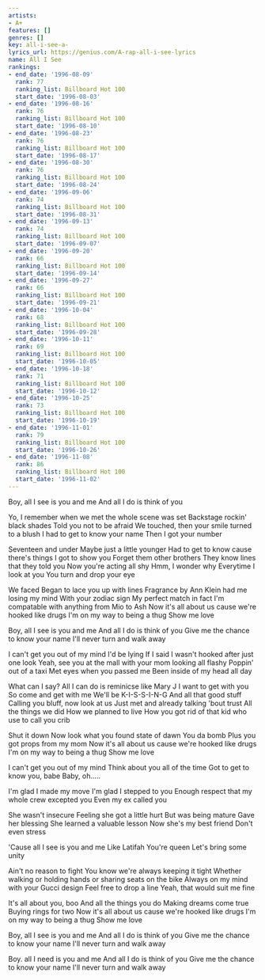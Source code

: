 ```yaml
---
artists:
- A+
features: []
genres: []
key: all-i-see-a-
lyrics_url: https://genius.com/A-rap-all-i-see-lyrics
name: All I See
rankings:
- end_date: '1996-08-09'
  rank: 77
  ranking_list: Billboard Hot 100
  start_date: '1996-08-03'
- end_date: '1996-08-16'
  rank: 76
  ranking_list: Billboard Hot 100
  start_date: '1996-08-10'
- end_date: '1996-08-23'
  rank: 76
  ranking_list: Billboard Hot 100
  start_date: '1996-08-17'
- end_date: '1996-08-30'
  rank: 76
  ranking_list: Billboard Hot 100
  start_date: '1996-08-24'
- end_date: '1996-09-06'
  rank: 74
  ranking_list: Billboard Hot 100
  start_date: '1996-08-31'
- end_date: '1996-09-13'
  rank: 74
  ranking_list: Billboard Hot 100
  start_date: '1996-09-07'
- end_date: '1996-09-20'
  rank: 66
  ranking_list: Billboard Hot 100
  start_date: '1996-09-14'
- end_date: '1996-09-27'
  rank: 66
  ranking_list: Billboard Hot 100
  start_date: '1996-09-21'
- end_date: '1996-10-04'
  rank: 68
  ranking_list: Billboard Hot 100
  start_date: '1996-09-28'
- end_date: '1996-10-11'
  rank: 69
  ranking_list: Billboard Hot 100
  start_date: '1996-10-05'
- end_date: '1996-10-18'
  rank: 71
  ranking_list: Billboard Hot 100
  start_date: '1996-10-12'
- end_date: '1996-10-25'
  rank: 73
  ranking_list: Billboard Hot 100
  start_date: '1996-10-19'
- end_date: '1996-11-01'
  rank: 79
  ranking_list: Billboard Hot 100
  start_date: '1996-10-26'
- end_date: '1996-11-08'
  rank: 86
  ranking_list: Billboard Hot 100
  start_date: '1996-11-02'
---
```

Boy, all I see is you and me
And all I do is think of you


Yo, I remember when we met the whole scene was set
Backstage rockin' black shades
Told you not to be afraid
We touched, then your smile turned to a blush
I had to get to know your name
Then I got your number

Seventeen and under
Maybe just a little younger
Had to get to know cause there's things I got to show you
Forget them other brothers
They know lines that they told you
Now you're acting all shy
Hmm, I wonder why
Everytime I look at you
You turn and drop your eye

We faced
Began to lace you up with lines
Fragrance by Ann Klein had me losing my mind
With your zodiac sign
My perfect match in fact
I'm compatable with anything from Mio to Ash
Now it's all about us cause we're hooked like drugs
I'm on my way to being a thug
Show me love


Boy, all I see is you and me
And all I do is think of you
Give me the chance to know your name
I'll never turn and walk away


I can't get you out of my mind
I'd be lying
If I said I wasn't hooked after just one look
Yeah, see you at the mall with your mom looking all flashy
Poppin' out of a taxi
Met eyes when you passed me
Been inside of my head all day

What can I say?
All I can do is reminicse like Mary J
I want to get with you
So come and get with me
We'll be K-I-S-S-I-N-G
And all that good stuff
Calling you bluff, now look at us
Just met and already talking 'bout trust
All the things we did
How we planned to live
How you got rid of that kid who use to call you crib

Shut it down
Now look what you found state of dawn
You da bomb
Plus you got props from my mom
Now it's all about us cause we're hooked like drugs
I'm on my way to being a thug
Show me love

I can't get you out of my mind
Think about you all of the time
Got to get to know you, babe
Baby, oh.....


I'm glad I made my move
I'm glad I stepped to you
Enough respect that my whole crew excepted you
Even my ex called you

She wasn't insecure
Feeling she got a little hurt
But was being mature
Gave her blessing
She learned a valuable lesson
Now she's my best friend
Don't even stress

'Cause all I see is you and me
Like Latifah
You're queen
Let's bring some unity

Ain't no reason to fight
You know we're always keeping it tight
Whether walking or holding hands or sharing seats on the bike
Always on my mind with your Gucci design
Feel free to drop a line
Yeah, that would suit me fine

It's all about you, boo
And all the things you do
Making dreams come true
Buying rings for two
Now it's all about us cause we're hooked like drugs
I'm on my way to being a thug
Show me love


Boy, all I see is you and me
And all I do is think of you
Give me the chance to know your name
I'll never turn and walk away

Boy. all I need is you and me
And all I do is think of you
Give me the chance to know your name
I'll never turn and walk away
